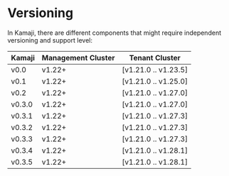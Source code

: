 # Versioning

In Kamaji, there are different components that might require independent versioning and support level:

| Kamaji | Management Cluster | Tenant Cluster       |
|--------|--------------------|----------------------|
| v0.0   | v1.22+             | [v1.21.0 .. v1.23.5] |
| v0.1   | v1.22+             | [v1.21.0 .. v1.25.0] |
| v0.2   | v1.22+             | [v1.21.0 .. v1.27.0] |
| v0.3.0 | v1.22+             | [v1.21.0 .. v1.27.0] |
| v0.3.1 | v1.22+             | [v1.21.0 .. v1.27.3] |
| v0.3.2 | v1.22+             | [v1.21.0 .. v1.27.3] |
| v0.3.3 | v1.22+             | [v1.21.0 .. v1.27.3] |
| v0.3.4 | v1.22+             | [v1.21.0 .. v1.28.1] |
| v0.3.5 | v1.22+             | [v1.21.0 .. v1.28.1] |
